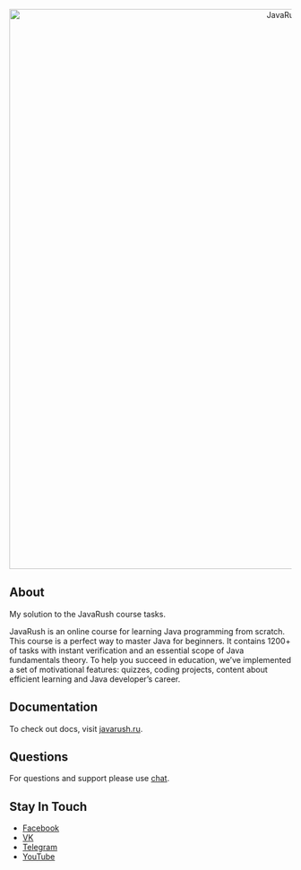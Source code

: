 <p align="center"><a href="https://javarush.ru/" target="_blank" rel="noopener noreferrer"><img width="1000" src="https://javarush.ru/sapper/assets/images/site/logo/logo-jr--light.svg" alt="JavaRush logo"></a></p>

## About

My solution to the JavaRush course tasks.

JavaRush is an online course for learning Java programming from scratch. This course is a perfect way to master Java for beginners. It contains 1200+ of tasks with instant verification and an essential scope of Java fundamentals theory. To help you succeed in education, we’ve implemented a set of motivational features: quizzes, coding projects, content about efficient learning and Java developer’s career. 

## Documentation

To check out docs, visit [javarush.ru](https://javarush.ru/).

## Questions

For questions and support please use [chat](https://javarush.ru/dialogues/administration).

## Stay In Touch

- [Facebook](https://www.facebook.com/www.javarush.ru/)
- [VK](https://vk.com/javarush)
- [Telegram](https://t.me/javarush_original)
- [YouTube](https://www.youtube.com/channel/UCMcDsSeqS531-HKz6GiJgtA)

